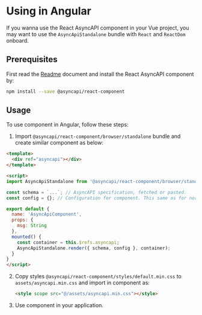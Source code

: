 # Using in Angular

If you wanna use the React AsyncAPI component in your Vue project, you may want to use the `AsyncApiStandalone` bundle with `React` and `ReactDom` onboard.

## Prerequisites

First read the [Readme](../../Readme.md) document and install the React AsyncAPI component by:

```sh
npm install --save @asyncapi/react-component
```

## Usage

To use component in Angular, follow these steps:

1. Import `@asyncapi/react-component/browser/standalone` bundle and create similar component as below:

  ```html
  <template>
    <div ref="asyncapi"></div>
  </template>

  <script>
  import AsyncApiStandalone from '@asyncapi/react-component/browser/standalone';

  const schema = `...`; // AsyncAPI specification, fetched or pasted.
  const config = {}; // Configuration for component. This same as for normal React component.

  export default {
    name: 'AsyncApiComponent',
    props: {
      msg: String
    },
    mounted() {
      const container = this.$refs.asyncapi;
      AsyncApiStandalone.render({ schema, config }, container);
    }
  }
  </script>
  ```

2. Copy styles `@asyncapi/react-component/styles/default.min.css` to `assets/asyncapi.min.css` and import in component as:

   ```html
   <style scope src="@/assets/asyncapi.min.css"></style>
   ```

3. Use component in your application.
